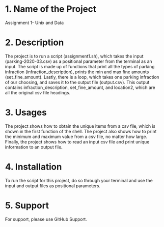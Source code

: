 # 1. Name of the Project
Assignment 1- Unix and Data

# 2. Description 
The project is to run a script (assignment1.sh), which takes the input (parking-2020-03.csv) as a positional parameter from the terminal as an input. 
The script is made up of functions that print all the types of parking infraction (infraction_description), prints the min and max fine amounts (set_fine_amount).
Lastly, there is a loop, which takes one parking infraction of our choosing, and saves it to the output file (output.csv). 
This output contains infraction_description, set_fine_amount, and location2, which are all the original csv file headings.

# 3. Usages
The project shows how to obtain the unique items from a csv file, which is shown in the first function of the shell.
The project also shows how to print the minimum and maximum value from a csv file, no matter how large.
Finally, the project shows how to read an input csv file and print unique information to an output file.

# 4. Installation
To run the script for this project, do so through your terminal and use the input and output files as positional parameters.

# 5. Support
For support, please use GitHub Support.
